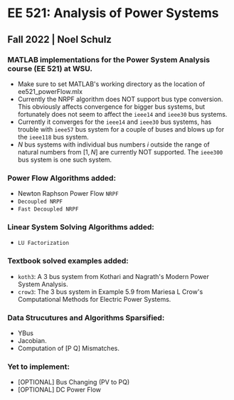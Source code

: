 # EE 521: Analysis of Power Systems
## Fall 2022 | Noel Schulz
### MATLAB implementations for the Power System Analysis course (EE 521) at WSU.

- Make sure to set MATLAB's working directory as the location of ee521_powerFlow.mlx
- Currently the NRPF algorithm does NOT support bus type conversion. This obviously affects convergence for bigger bus systems, but fortunately does not seem to affect the `ieee14` and `ieee30` bus systems.
- Currently it converges for the `ieee14` and `ieee30` bus systems, has trouble with `ieee57` bus system for a couple of buses and blows up for the `ieee118` bus system.
- $N$ bus systems with individual bus numbers $i$ outside the range of natural numbers from $[1, N]$  are currently NOT supported. The `ieee300` bus system is one such system.

### Power Flow Algorithms added:
- Newton Raphson Power Flow `NRPF`
- `Decoupled NRPF`
- `Fast Decoupled NRPF`

### Linear System Solving Algorithms added:
- `LU Factorization`

### Textbook solved examples added:
- `koth3`: A 3 bus system from Kothari and Nagrath's Modern Power System Analysis.
- `crow3`: The 3 bus system in Example 5.9 from Mariesa L Crow's Computational Methods for Electric Power Systems. 

### Data Strucutures and Algorithms Sparsified:
- YBus
- Jacobian.
- Computation of [P Q] Mismatches.

### Yet to implement:
- [OPTIONAL] Bus Changing (PV to PQ)
- [OPTIONAL] DC Power Flow
